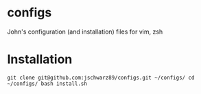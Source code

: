 # configs
John's configuration (and installation) files for vim, zsh

# Installation

`git clone git@github.com:jschwarz89/configs.git ~/configs/
cd ~/configs/
bash install.sh`
